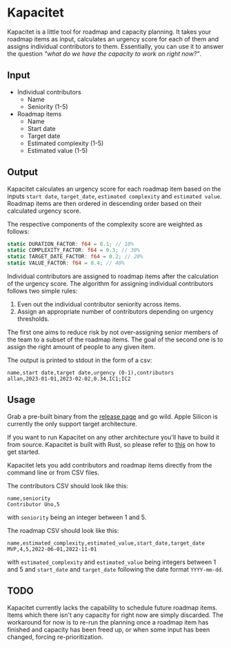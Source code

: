 # Kapacitet

Kapacitet is a little tool for roadmap and capacity planning. It
takes your roadmap items as input, calculates an urgency score
for each of them and assigns individual contributors to them.
Essentially, you can use it to answer the question _"what do we
have the capacity to work on right now?"_.

## Input

- Individual contributors
    - Name
    - Seniority (1-5)
- Roadmap items
    - Name
    - Start date
    - Target date
    - Estimated complexity (1-5)
    - Estimated value (1-5)

## Output

Kapacitet calculates an urgency score for each roadmap item
based on the inputs `start date`, `target_date`, `estimated
complexity` and `estimated value`. Roadmap items are then ordered
in descending order based on their calculated urgency score.

The respective components of the complexity score are weighted as
follows:

```rust
static DURATION_FACTOR: f64 = 0.1; // 10%
static COMPLEXITY_FACTOR: f64 = 0.3; // 30%
static TARGET_DATE_FACTOR: f64 = 0.2; // 20%
static VALUE_FACTOR: f64 = 0.4; // 40%
```

Individual contributors are assigned to roadmap items after the
calculation of the urgency score. The algorithm for assigning
individual contributors follows two simple rules:

1. Even out the individual contributor seniority across items.
2. Assign an appropriate number of contributors depending on
   urgency thresholds.

The first one aims to reduce risk by not over-assigning senior
members of the team to a subset of the roadmap items. The goal of the
second one is to assign the right amount of people to any given item.

The output is printed to stdout in the form of a csv:

```
name,start date,target date,urgency (0-1),contributors
allan,2023-01-01,2023-02-02,0.34,IC1;IC2
```

## Usage

Grab a pre-built binary from
the [release page](https://github.com/simpajjj/kapacitet/releases)
and go wild. Apple Silicon is currently the only support target
architecture.

If you want to run Kapacitet on any other architecture you'll
have to build it from source. Kapacitet is built with Rust, so
please refer to [this](https://www.rust-lang.org/tools/install) on how
to get started.

Kapacitet lets you add contributors and roadmap items directly from 
the command line or from CSV files. 

The contributors CSV should look like this:

```
name,seniority
Contributor Uno,5
```

with `seniority` being an integer between 1 and 5.

The roadmap CSV should look like this:

```
name,estimated_complexity,estimated_value,start_date,target_date
MVP,4,5,2022-06-01,2022-11-01
```

with `estimated_complexity` and `estimated_value` being integers 
between 1 and 5 and `start_date` and `target_date` following the 
date format `YYYY-mm-dd`.

## TODO

Kapacitet currently lacks the capability to schedule future
roadmap items. Items which there isn't any capacity for right now
are simply discarded. The workaround for now is to re-run the
planning once a roadmap item has finished and capacity has been
freed up, or when some input has been changed, forcing
re-prioritization.
